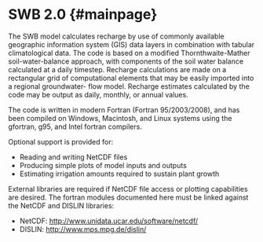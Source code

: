 # SWB 2.0 {#mainpage}

The SWB model calculates recharge by use of commonly available geographic information system
(GIS) data layers in combination with tabular climatological data. The code is based on a modified Thornthwaite-Mather
soil-water-balance approach, with components of the soil water balance calculated at a daily timestep. Recharge
calculations are made on a rectangular grid of computational elements that may be easily imported into a regional groundwater-
flow model. Recharge estimates calculated by the code may be output as daily, monthly, or annual values.

The code is written in modern Fortran (Fortran 95/2003/2008), and has been compiled on Windows, Macintosh, and Linux systems using the gfortran, g95, and Intel fortran compilers.

Optional support is provided for:

 - Reading and writing NetCDF files
 - Producing simple plots of model inputs and outputs
 - Estimating irrigation amounts required to sustain plant growth

External libraries are required if NetCDF file access or plotting capabilities are desired. The fortran modules documented here must be linked against the NetCDF and DISLIN libraries:

 - NetCDF: http://www.unidata.ucar.edu/software/netcdf/
 - DISLIN: http://www.mps.mpg.de/dislin/
